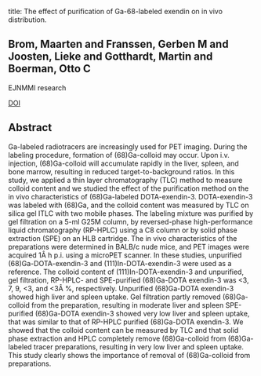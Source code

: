 title: The effect of purification of Ga-68-labeled exendin on in vivo distribution.

## Brom, Maarten and Franssen, Gerben M and Joosten, Lieke and Gotthardt, Martin and Boerman, Otto C
EJNMMI research

<a href="https://doi.org/10.1186/s13550-016-0221-8">DOI</a>

## Abstract
Ga-labeled radiotracers are increasingly used for PET imaging. During the labeling procedure, formation of (68)Ga-colloid may occur. Upon i.v. injection, (68)Ga-colloid will accumulate rapidly in the liver, spleen, and bone marrow, resulting in reduced target-to-background ratios. In this study, we applied a thin layer chromatography (TLC) method to measure colloid content and we studied the effect of the purification method on the in vivo characteristics of (68)Ga-labeled DOTA-exendin-3. DOTA-exendin-3 was labeled with (68)Ga, and the colloid content was measured by TLC on silica gel ITLC with two mobile phases. The labeling mixture was purified by gel filtration on a 5-ml G25M column, by reversed-phase high-performance liquid chromatography (RP-HPLC) using a C8 column or by solid phase extraction (SPE) on an HLB cartridge. The in vivo characteristics of the preparations were determined in BALB/c nude mice, and PET images were acquired 1Â h p.i. using a microPET scanner. In these studies, unpurified (68)Ga-DOTA-exendin-3 and (111)In-DOTA-exendin-3 were used as a reference. The colloid content of (111)In-DOTA-exendin-3 and unpurified, gel filtration, RP-HPLC- and SPE-purified (68)Ga-DOTA exendin-3 was <3, 7, 9, <3, and <3Â %, respectively. Unpurified (68)Ga-DOTA exendin-3 showed high liver and spleen uptake. Gel filtration partly removed (68)Ga-colloid from the preparation, resulting in moderate liver and spleen SPE-purified (68)Ga-DOTA exendin-3 showed very low liver and spleen uptake, that was similar to that of RP-HPLC purified (68)Ga-DOTA exendin-3. We showed that the colloid content can be measured by TLC and that solid phase extraction and HPLC completely remove (68)Ga-colloid from (68)Ga-labeled tracer preparations, resulting in very low liver and spleen uptake. This study clearly shows the importance of removal of (68)Ga-colloid from preparations.

